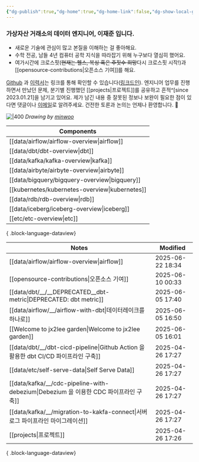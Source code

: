 ```yaml
---
{"dg-publish":true,"dg-home":true,"dg-home-link":false,"dg-show-local-graph":false,"dg-show-backlinks":false,"dg-show-toc":false,"dg-show-inline-title":false,"dg-show-file-tree":false,"dg-enable-search":true,"dg-link-preview":false,"dg-show-tags":false,"dg-pass-frontmatter":false,"permalink":"/Welcome to jx2lee garden/","tags":["gardenEntry"],"dgEnableSearch":true,"dgPassFrontmatter":true,"noteIcon":"","created":"2024-10-02T18:51:46.000+09:00"}
---
```




### 가상자산 거래소의 데이터 엔지니어, 이재준 입니다.

- 새로운 기술에 관심이 많고 본질을 이해하는 걸 좋아해요.
- 수학 전공, 남들 4년 컴퓨터 공학 지식을 따라잡기 위해 누구보다 열심히 했어요.
- 여가시간에 크로스핏(~~현재는 헬스, 복싱 혹은 주짓수 희망~~다시 크로스핏 시작!)과 [[opensource-contributions\|오픈소스 기여]]를 해요.


[Github](https://github.com/jx2lee) 과 [이력서](https://github.com/jx2lee/resume/blob/main/resume-kr.pdf)는 링크를 통해 확인할 수 있습니다([링크드인](https://www.linkedin.com/in/jx2lee/)). 엔지니어 업무를 진행하면서 만났던 문제, 분기별 진행했던 [[projects\|프로젝트]]를 공유하고 흔적^[since 2023.01.21]을 남기고 있어요. 제가 남긴 내용 중 잘못된 정보나 보완이 필요한 점이 있다면 댓글이나 [이메일](malito:dev.jaejun.lee.1991@gmail.com)로 알려주세요. 건전한 토론과 논의는 언제나 환영합니다. 🤗


![|400](https://i.imgur.com/IOPpMZJ.jpeg)
*Drawing by [minwoo](https://github.com/tommybebe)*


| Components                                        |
| ------------------------------------------------- |
| [[data/airflow/airflow-overview\|airflow]]     |
| [[data/dbt/dbt-overview\|dbt]]                 |
| [[data/kafka/kafka-overview\|kafka]]           |
| [[data/airbyte/airbyte-overview\|airbyte]]     |
| [[data/bigquery/bigquery-overview\|bigquery]]  |
| [[kubernetes/kubernetes-overview\|kubernetes]] |
| [[data/rdb/rdb-overview\|rdb]]                 |
| [[data/iceberg/iceberg-overview\|iceberg]]     |
| [[etc/etc-overview\|etc]]                      |

{ .block-language-dataview}


| Notes                                                                        | Modified         |
| ---------------------------------------------------------------------------- | ---------------- |
| [[data/airflow/airflow-overview\|airflow]]                                | 2025-06-22 18:34 |
| [[opensource-contributions\|오픈소스 기여]]                                     | 2025-06-10 00:33 |
| [[data/dbt/__/__DEPRECATED__dbt-metric\|DEPRECATED: dbt metric]]          | 2025-06-05 17:40 |
| [[data/airflow/__/airflow-with-dbt\|데이터레이크를 하나로]]                         | 2025-06-05 16:50 |
| [[Welcome to jx2lee garden\|Welcome to jx2lee garden]]                    | 2025-06-05 16:01 |
| [[data/dbt/__/dbt-cicd-pipeline\|Github Action 을 활용한 dbt CI/CD 파이프라인 구축]] | 2025-04-26 17:27 |
| [[data/etc/self-serve-data\|Self Serve Data]]                             | 2025-04-26 17:27 |
| [[data/kafka/__/cdc-pipeline-with-debezium\|Debezium 을 이용한 CDC 파이프라인 구축]] | 2025-04-26 17:27 |
| [[data/kafka/__/migration-to-kakfa-connect\|서버로그 파이프라인 마이그레이션]]           | 2025-04-26 17:27 |
| [[projects\|프로젝트]]                                                        | 2025-04-26 17:26 |

{ .block-language-dataview}